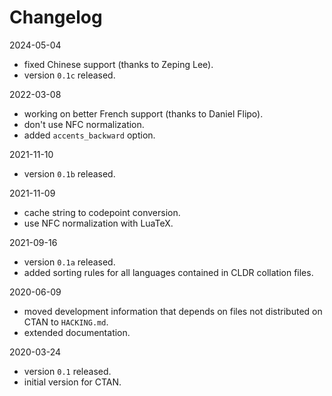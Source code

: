 # Changelog

2024-05-04

  - fixed Chinese support (thanks to Zeping Lee).
  - version `0.1c` released.

2022-03-08

  - working on better French support (thanks to Daniel Flipo).
  - don't use NFC normalization.
  - added `accents_backward` option.


2021-11-10

  - version `0.1b` released.

2021-11-09

  - cache string to codepoint conversion.
  - use NFC normalization with LuaTeX.

2021-09-16

  - version `0.1a` released.
  - added sorting rules for all languages contained in CLDR collation files.

2020-06-09

  - moved development information that depends on files not distributed on CTAN to `HACKING.md`. 
  - extended documentation.

2020-03-24
  
  - version `0.1` released.
  - initial version for CTAN.

